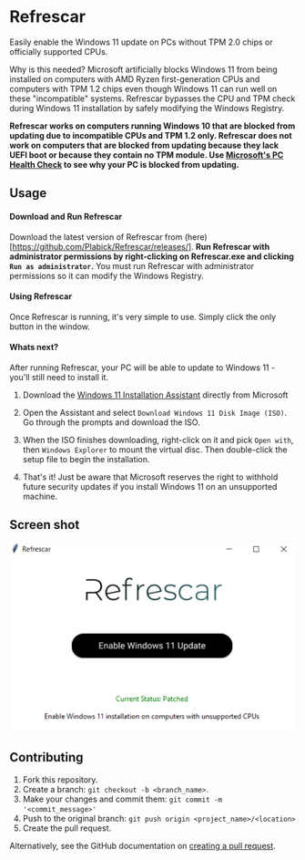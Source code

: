 # Refrescar
Easily enable the Windows 11 update on PCs without TPM 2.0 chips or officially supported CPUs.

Why is this needed? Microsoft artificially blocks Windows 11 from being installed on computers with AMD Ryzen first-generation CPUs and computers with TPM 1.2 chips even though Windows 11 can run well on these "incompatible" systems. Refrescar bypasses the CPU and TPM check during Windows 11 installation by safely modifying the Windows Registry.

**Refrescar works on computers running Windows 10 that are blocked from updating due to incompatible CPUs and TPM 1.2 only. Refrescar does not work on computers that are blocked from updating because they lack UEFI boot or because they contain no TPM module. Use [Microsoft's PC Health Check](https://aka.ms/GetPCHealthCheckApp) to see why your PC is blocked from updating.**
## Usage

#### Download and Run Refrescar
Download the latest version of Refrescar from (here)[https://github.com/Plabick/Refrescar/releases/]. **Run Refrescar with administrator permissions by right-clicking on Refrescar.exe and clicking `Run as administrator`.** You must run Refrescar with administrator permissions so it can modify the Windows Registry.

#### Using Refrescar
Once Refrescar is running, it's very simple to use. Simply click the only button in the window.

#### Whats next?
After running Refrescar, your PC will be able to update to Windows 11 - you'll still need to install it. 

1. Download the [Windows 11 Installation Assistant](https://www.microsoft.com/en-us/software-download/windows11) directly from Microsoft

2. Open the Assistant and select `Download Windows 11 Disk Image (ISO)`. Go through the prompts and download the ISO. 

3. When the ISO finishes downloading, right-click on it and pick `Open with`, then `Windows Explorer` to mount the virtual disc.  Then double-click the setup file to begin the installation.

4. That's it! Just be aware that Microsoft reserves the right to withhold future security updates if you install Windows 11 on an unsupported machine. 
 
## Screen shot
![Screenshot](images/screenshot.PNG)

## Contributing
1. Fork this repository.
2. Create a branch: `git checkout -b <branch_name>`.
3. Make your changes and commit them: `git commit -m '<commit_message>'`
4. Push to the original branch: `git push origin <project_name>/<location>`
5. Create the pull request.


Alternatively, see the GitHub documentation on [creating a pull request](https://help.github.com/en/github/collaborating-with-issues-and-pull-requests/creating-a-pull-request).

